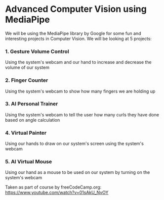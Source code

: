 # Advanced Computer Vision using MediaPipe

We will be using the MediaPipe library by Google for some fun and interesting projects in Computer Vision. We will be looking at 5 projects:

### 1. Gesture Volume Control
Using the system's webcam and our hand to increase and decrease the volume of our system

### 2. Finger Counter
Using the system's webcam to show how many fingers we are holding up

### 3. AI Personal Trainer
Using the system's webcam to tell the user how many curls they have done based on angle calculation

### 4. Virtual Painter 
Using our hands to draw on our system's screen using the system's webcam

### 5. AI Virtual Mouse
Using our hand as a mouse to be used on our system by turning on the system's webcam

Taken as part of course by freeCodeCamp.org: https://www.youtube.com/watch?v=01sAkU_NvOY
